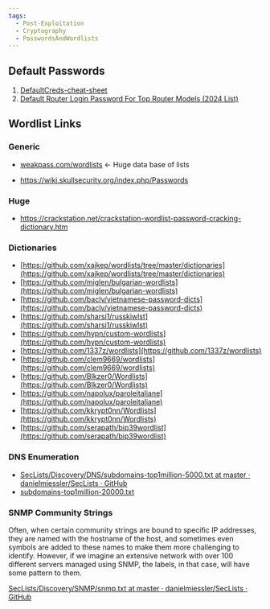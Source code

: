 ```yaml
---
tags:
  - Post-Exploitation
  - Cryptography
  - PasswordsAndWordlists
---
```


## Default Passwords 

1. [DefaultCreds-cheat-sheet](https://github.com/ihebski/DefaultCreds-cheat-sheet)
2. [Default Router Login Password For Top Router Models (2024 List)](https://www.softwaretestinghelp.com/default-router-username-and-password-list/)
## Wordlist Links

### Generic
- [weakpass.com/wordlists](https://weakpass.com/wordlists) <- Huge data base of lists
* https://wiki.skullsecurity.org/index.php/Passwords
### Huge

* https://crackstation.net/crackstation-wordlist-password-cracking-dictionary.htm
### Dictionaries

- [https://github.com/xajkep/wordlists/tree/master/dictionaries](https://github.com/xajkep/wordlists/tree/master/dictionaries)
- [https://github.com/miglen/bulgarian-wordlists](https://github.com/miglen/bulgarian-wordlists)
- [https://github.com/baclv/vietnamese-password-dicts](https://github.com/baclv/vietnamese-password-dicts)
- [https://github.com/sharsi1/russkiwlst](https://github.com/sharsi1/russkiwlst)
- [https://github.com/hypn/custom-wordlists](https://github.com/hypn/custom-wordlists)
- [https://github.com/1337z/wordlists](https://github.com/1337z/wordlists)
- [https://github.com/clem9669/wordlists](https://github.com/clem9669/wordlists)
- [https://github.com/Blkzer0/Wordlists](https://github.com/Blkzer0/Wordlists)
- [https://github.com/napolux/paroleitaliane](https://github.com/napolux/paroleitaliane)
- [https://github.com/kkrypt0nn/Wordlists](https://github.com/kkrypt0nn/Wordlists)
- [https://github.com/serapath/bip39wordlist](https://github.com/serapath/bip39wordlist)

### DNS Enumeration 

- [SecLists/Discovery/DNS/subdomains-top1million-5000.txt at master · danielmiessler/SecLists · GitHub](https://github.com/danielmiessler/SecLists/blob/master/Discovery/DNS/subdomains-top1million-5000.txt)
- [subdomains-top1million-20000.txt](https://raw.githubusercontent.com/danielmiessler/SecLists/master/Discovery/DNS/subdomains-top1million-20000.txt)

### SNMP Community Strings

Often, when certain community strings are bound to specific IP addresses, they are named with the hostname of the host, and sometimes even symbols are added to these names to make them more challenging to identify. However, if we imagine an extensive network with over 100 different servers managed using SNMP, the labels, in that case, will have some pattern to them.

[SecLists/Discovery/SNMP/snmp.txt at master · danielmiessler/SecLists · GitHub](https://github.com/danielmiessler/SecLists/blob/master/Discovery/SNMP/snmp.txt)